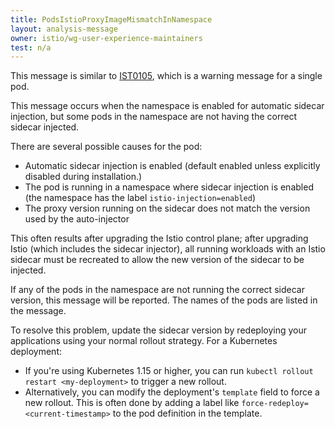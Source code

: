 ```yaml
---
title: PodsIstioProxyImageMismatchInNamespace
layout: analysis-message
owner: istio/wg-user-experience-maintainers
test: n/a
---
```


This message is similar to [IST0105](/docs/reference/config/analysis/ist0105/), which is a warning message for a single pod.

This message occurs when the namespace is enabled for automatic sidecar injection, but some pods in the namespace are not having the correct sidecar injected.

There are several possible causes for the pod:

* Automatic sidecar injection is enabled (default enabled unless explicitly
  disabled during installation.)
* The pod is running in a namespace where sidecar injection is enabled (the
  namespace has the label `istio-injection=enabled`)
* The proxy version running on the sidecar does not match the version used by
  the auto-injector

This often results after upgrading the Istio control plane; after upgrading
Istio (which includes the sidecar injector), all running workloads with an Istio
sidecar must be recreated to allow the new version of the sidecar to be
injected.

If any of the pods in the namespace are not running the correct sidecar version, this message will be reported.
The names of the pods are listed in the message.

To resolve this problem, update the sidecar version by redeploying your applications
using your normal rollout strategy. For a Kubernetes deployment:

* If you're using Kubernetes 1.15 or higher, you can run
  `kubectl rollout restart <my-deployment>` to trigger a new rollout.
* Alternatively, you can modify the deployment's `template` field to force a new
  rollout. This is often done by adding a label like
  `force-redeploy=<current-timestamp>` to the pod definition in the template.
